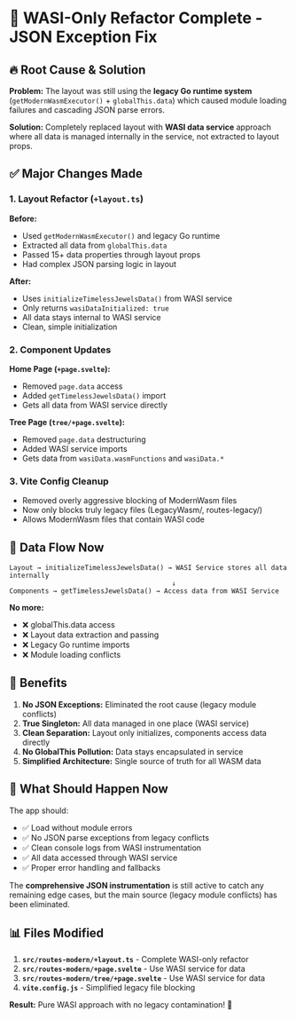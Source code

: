# 🎯 WASI-Only Refactor Complete - JSON Exception Fix

## 🔥 Root Cause & Solution

**Problem:** The layout was still using the **legacy Go runtime system** (`getModernWasmExecutor()` + `globalThis.data`) which caused module loading failures and cascading JSON parse errors.

**Solution:** Completely replaced layout with **WASI data service** approach where all data is managed internally in the service, not extracted to layout props.

## ✅ Major Changes Made

### 1. Layout Refactor (`+layout.ts`)
**Before:**
- Used `getModernWasmExecutor()` and legacy Go runtime
- Extracted all data from `globalThis.data` 
- Passed 15+ data properties through layout props
- Had complex JSON parsing logic in layout

**After:**
- Uses `initializeTimelessJewelsData()` from WASI service
- Only returns `wasiDataInitialized: true`
- All data stays internal to WASI service
- Clean, simple initialization

### 2. Component Updates

**Home Page (`+page.svelte`):**
- Removed `page.data` access
- Added `getTimelessJewelsData()` import
- Gets all data from WASI service directly

**Tree Page (`tree/+page.svelte`):**
- Removed `page.data` destructuring  
- Added WASI service imports
- Gets data from `wasiData.wasmFunctions` and `wasiData.*`

### 3. Vite Config Cleanup
- Removed overly aggressive blocking of ModernWasm files
- Now only blocks truly legacy files (LegacyWasm/, routes-legacy/)
- Allows ModernWasm files that contain WASI code

## 🎯 Data Flow Now

```
Layout → initializeTimelessJewelsData() → WASI Service stores all data internally
                                         ↓
Components → getTimelessJewelsData() → Access data from WASI Service
```

**No more:**
- ❌ globalThis.data access
- ❌ Layout data extraction and passing
- ❌ Legacy Go runtime imports
- ❌ Module loading conflicts

## 🔧 Benefits

1. **No JSON Exceptions:** Eliminated the root cause (legacy module conflicts)
2. **True Singleton:** All data managed in one place (WASI service)
3. **Clean Separation:** Layout only initializes, components access data directly
4. **No GlobalThis Pollution:** Data stays encapsulated in service
5. **Simplified Architecture:** Single source of truth for all WASM data

## 🚀 What Should Happen Now

The app should:
- ✅ Load without module errors
- ✅ No JSON parse exceptions from legacy conflicts
- ✅ Clean console logs from WASI instrumentation
- ✅ All data accessed through WASI service
- ✅ Proper error handling and fallbacks

The **comprehensive JSON instrumentation** is still active to catch any remaining edge cases, but the main source (legacy module conflicts) has been eliminated.

## 📊 Files Modified

1. **`src/routes-modern/+layout.ts`** - Complete WASI-only refactor
2. **`src/routes-modern/+page.svelte`** - Use WASI service for data
3. **`src/routes-modern/tree/+page.svelte`** - Use WASI service for data  
4. **`vite.config.js`** - Simplified legacy file blocking

**Result:** Pure WASI approach with no legacy contamination! 🎯
